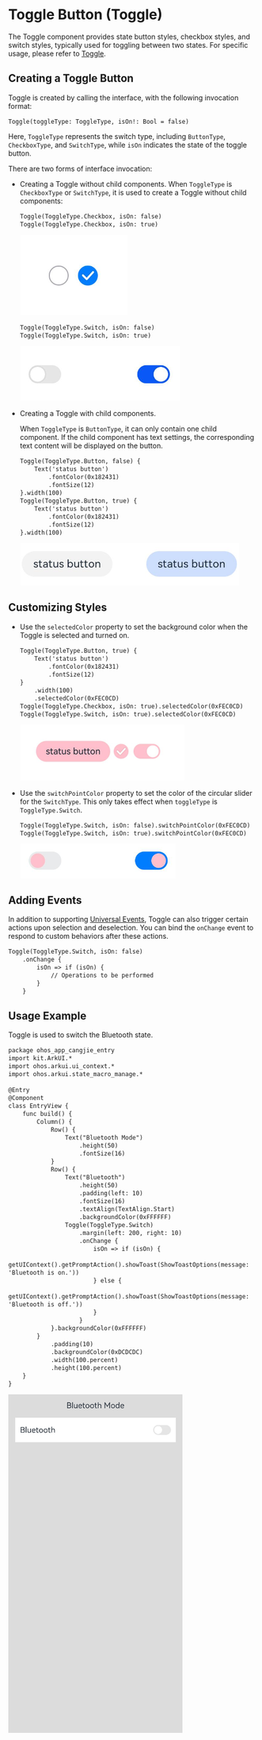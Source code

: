 # Toggle Button (Toggle)

The Toggle component provides state button styles, checkbox styles, and switch styles, typically used for toggling between two states. For specific usage, please refer to [Toggle](../../../reference/source_en/arkui-cj/cj-button-picker-toggle.md).

## Creating a Toggle Button

Toggle is created by calling the interface, with the following invocation format:

```cangjie
Toggle(toggleType: ToggleType, isOn!: Bool = false)
```

Here, `ToggleType` represents the switch type, including `ButtonType`, `CheckboxType`, and `SwitchType`, while `isOn` indicates the state of the toggle button.

There are two forms of interface invocation:

- Creating a Toggle without child components.
  When `ToggleType` is `CheckboxType` or `SwitchType`, it is used to create a Toggle without child components:

  ```cangjie
  Toggle(ToggleType.Checkbox, isOn: false)
  Toggle(ToggleType.Checkbox, isOn: true)
  ```

  ![Toggle](figures/Toggle.png)

  ```cangjie
  Toggle(ToggleType.Switch, isOn: false)
  Toggle(ToggleType.Switch, isOn: true)
  ```

  ![Toggle1](figures/Toggle1.png)

- Creating a Toggle with child components.

  When `ToggleType` is `ButtonType`, it can only contain one child component. If the child component has text settings, the corresponding text content will be displayed on the button.

  ```cangjie
  Toggle(ToggleType.Button, false) {
      Text('status button')
          .fontColor(0x182431)
          .fontSize(12)
  }.width(100)
  Toggle(ToggleType.Button, true) {
      Text('status button')
          .fontColor(0x182431)
          .fontSize(12)
  }.width(100)
  ```

  ![Toggle2](figures/Toggle2.png)

## Customizing Styles

- Use the `selectedColor` property to set the background color when the Toggle is selected and turned on.

  ```cangjie
  Toggle(ToggleType.Button, true) {
      Text('status button')
          .fontColor(0x182431)
          .fontSize(12)
  }
      .width(100)
      .selectedColor(0xFEC0CD)
  Toggle(ToggleType.Checkbox, isOn: true).selectedColor(0xFEC0CD)
  Toggle(ToggleType.Switch, isOn: true).selectedColor(0xFEC0CD)
  ```

  ![Toggle3](figures/Toggle3.png)

- Use the `switchPointColor` property to set the color of the circular slider for the `SwitchType`. This only takes effect when `toggleType` is `ToggleType.Switch`.

  ```cangjie
  Toggle(ToggleType.Switch, isOn: false).switchPointColor(0xFEC0CD)
  Toggle(ToggleType.Switch, isOn: true).switchPointColor(0xFEC0CD)
  ```

  ![Toggle4](figures/Toggle4.png)

## Adding Events

In addition to supporting [Universal Events](../../../reference/source_en/arkui-cj/cj-universal-event-click.md), Toggle can also trigger certain actions upon selection and deselection. You can bind the `onChange` event to respond to custom behaviors after these actions.

```cangjie
Toggle(ToggleType.Switch, isOn: false)
    .onChange {
        isOn => if (isOn) {
            // Operations to be performed
        }
    }
```

## Usage Example

Toggle is used to switch the Bluetooth state.

 <!-- run -->

```cangjie
package ohos_app_cangjie_entry
import kit.ArkUI.*
import ohos.arkui.ui_context.*
import ohos.arkui.state_macro_manage.*

@Entry
@Component
class EntryView {
    func build() {
        Column() {
            Row() {
                Text("Bluetooth Mode")
                    .height(50)
                    .fontSize(16)
            }
            Row() {
                Text("Bluetooth")
                    .height(50)
                    .padding(left: 10)
                    .fontSize(16)
                    .textAlign(TextAlign.Start)
                    .backgroundColor(0xFFFFFF)
                Toggle(ToggleType.Switch)
                    .margin(left: 200, right: 10)
                    .onChange {
                        isOn => if (isOn) {
                            getUIContext().getPromptAction().showToast(ShowToastOptions(message: 'Bluetooth is on.'))
                        } else {
                            getUIContext().getPromptAction().showToast(ShowToastOptions(message: 'Bluetooth is off.'))
                        }
                    }
            }.backgroundColor(0xFFFFFF)
        }
            .padding(10)
            .backgroundColor(0xDCDCDC)
            .width(100.percent)
            .height(100.percent)
    }
}
```

![Toggle5](figures/Toggle5.gif)